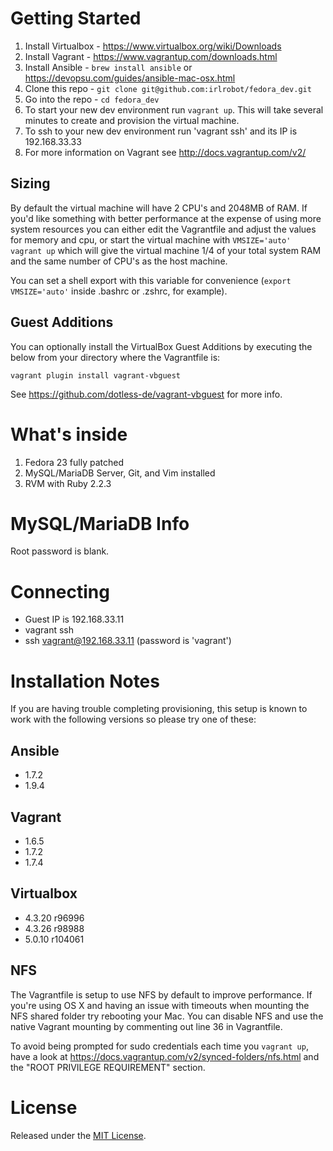 # Getting Started
1. Install Virtualbox - https://www.virtualbox.org/wiki/Downloads
2. Install Vagrant - https://www.vagrantup.com/downloads.html
3. Install Ansible - `brew install ansible` or https://devopsu.com/guides/ansible-mac-osx.html
3. Clone this repo - `git clone git@github.com:irlrobot/fedora_dev.git`
4. Go into the repo - `cd fedora_dev`
5. To start your new dev environment run `vagrant up`.  This will take several minutes to create and provision the virtual machine.
6. To ssh to your new dev environment run 'vagrant ssh' and its IP is 192.168.33.33
7. For more information on Vagrant see http://docs.vagrantup.com/v2/

## Sizing
By default the virtual machine will have 2 CPU's and 2048MB of RAM.  If you'd like something with better performance at the expense of using more system resources you can either edit the Vagrantfile and adjust the values for memory and cpu, or start the virtual machine with `VMSIZE='auto' vagrant up` which will give the virtual machine 1/4 of your total system RAM and the same number of CPU's as the host machine.

You can set a shell export with this variable for convenience (`export VMSIZE='auto'` inside .bashrc or .zshrc, for example).

## Guest Additions
You can optionally install the VirtualBox Guest Additions by executing the below from your directory where the Vagrantfile is:
```
vagrant plugin install vagrant-vbguest
```

See https://github.com/dotless-de/vagrant-vbguest for more info.

# What's inside
1. Fedora 23 fully patched
2. MySQL/MariaDB Server, Git, and Vim installed
3. RVM with Ruby 2.2.3

# MySQL/MariaDB Info
Root password is blank.

# Connecting
- Guest IP is 192.168.33.11
- vagrant ssh
- ssh vagrant@192.168.33.11 (password is 'vagrant')

# Installation Notes
If you are having trouble completing provisioning, this setup is known to work with the following versions so please try one of these:

## Ansible
- 1.7.2
- 1.9.4

## Vagrant
- 1.6.5
- 1.7.2
- 1.7.4

## Virtualbox
- 4.3.20 r96996
- 4.3.26 r98988
- 5.0.10 r104061

## NFS
The Vagrantfile is setup to use NFS by default to improve performance.  If you're using OS X and having an issue with timeouts when mounting the NFS shared folder try rebooting your Mac.  You can disable NFS and use the native Vagrant mounting by commenting out line 36 in Vagrantfile.

To avoid being prompted for sudo credentials each time you `vagrant up`, have a look at https://docs.vagrantup.com/v2/synced-folders/nfs.html and the "ROOT PRIVILEGE REQUIREMENT" section.

# License
Released under the [MIT License](http://www.opensource.org/licenses/MIT).
